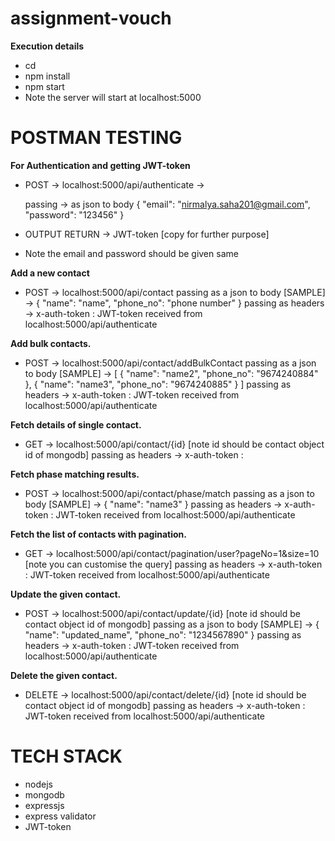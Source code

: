 # assignment-vouch

**Execution details**

- cd <project directory>
- npm install
- npm start
- Note the server will start at localhost:5000
  
# POSTMAN TESTING
  
**For Authentication and getting JWT-token**
  
- POST -> localhost:5000/api/authenticate -> 
  
  passing -> as json to body
  {
    "email": "nirmalya.saha201@gmail.com",
    "password": "123456"
  }
- OUTPUT RETURN -> JWT-token [copy for further purpose]
- Note the email and password should be given same
  
**Add a new contact**

 - POST -> localhost:5000/api/contact 
  passing as a json to body [SAMPLE] ->
   {
    "name": "name",
    "phone_no": "phone number"
  }
  passing as headers ->
  x-auth-token : JWT-token received from localhost:5000/api/authenticate
  
  **Add bulk contacts.**
  
  - POST -> localhost:5000/api/contact/addBulkContact
    passing as a json to body [SAMPLE] ->
  [
    {
        "name": "name2",
        "phone_no": "9674240884"
    },
    {
        "name": "name3",
        "phone_no": "9674240885"
    }
]
  passing as headers ->
  x-auth-token : JWT-token received from localhost:5000/api/authenticate
  
  **Fetch details of single contact.**
  
  - GET -> localhost:5000/api/contact/{id}
  [note id should be contact object id of mongodb]
  passing as headers ->
  x-auth-token : <JWT-token>
  
  **Fetch phase matching results.**
  
  - POST -> localhost:5000/api/contact/phase/match
    passing as a json to body [SAMPLE] ->
  {
    "name": "name3"
  }
  passing as headers ->
 x-auth-token : JWT-token received from localhost:5000/api/authenticate
  
  
  **Fetch the list of contacts with pagination.**
  
  - GET -> localhost:5000/api/contact/pagination/user?pageNo=1&size=10
  [note you can customise the query]
  passing as headers ->
x-auth-token : JWT-token received from localhost:5000/api/authenticate
  
  **Update the given contact.**
  
  - POST -> localhost:5000/api/contact/update/{id}
  [note id should be contact object id of mongodb]
     passing as a json to body [SAMPLE] ->
  {
    "name": "updated_name",
    "phone_no": "1234567890"
}
  passing as headers ->
x-auth-token : JWT-token received from localhost:5000/api/authenticate
  
  
  **Delete the given contact.**
  
  - DELETE -> localhost:5000/api/contact/delete/{id}
  [note id should be contact object id of mongodb]
   passing as headers ->
  x-auth-token : JWT-token received from localhost:5000/api/authenticate
  
  
  
# TECH STACK
  - nodejs
  - mongodb
  - expressjs
  - express validator
  - JWT-token
  
  
  
  
  
  
  
  
  
  
  
  
  
  
  
  
  
  
  
